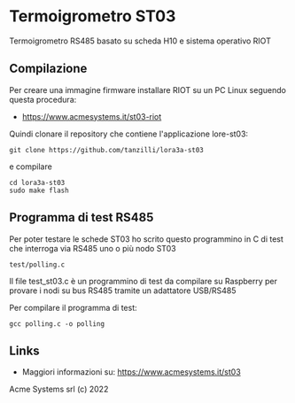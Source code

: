 # Termoigrometro ST03

Termoigrometro RS485 basato su scheda H10
e sistema operativo RIOT

## Compilazione

Per creare una immagine firmware installare RIOT su un PC Linux
seguendo questa procedura:

* <https://www.acmesystems.it/st03-riot>

Quindi clonare il repository che contiene l'applicazione lore-st03:

	git clone https://github.com/tanzilli/lora3a-st03

e compilare


	cd lora3a-st03
	sudo make flash

## Programma di test RS485


Per poter testare le schede ST03 ho scrito questo programmino in C di 
test che interroga via RS485 uno o più nodo ST03

	test/polling.c

Il file test_st03.c è un programmino di test da compilare su Raspberry
per provare i nodi su bus RS485 tramite un adattatore USB/RS485

Per compilare il programma di test:

	gcc polling.c -o polling


## Links

* Maggiori informazioni su: <https://www.acmesystems.it/st03>

Acme Systems srl (c) 2022




